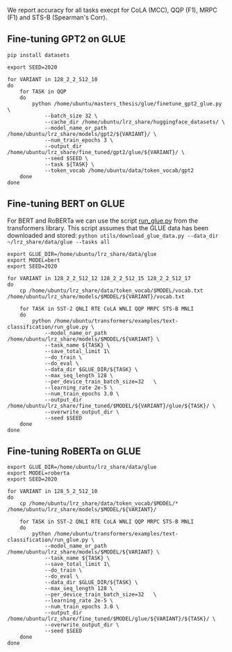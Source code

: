 We report accuracy for all tasks execpt for CoLA (MCC), QQP (F1), MRPC (F1) and STS-B (Spearman's Corr).

## Fine-tuning GPT2 on GLUE

```
pip install datasets
```

```
export SEED=2020

for VARIANT in 128_2_2_512_10
do
    for TASK in QQP
    do
        python /home/ubuntu/masters_thesis/glue/finetune_gpt2_glue.py \
            --batch_size 32 \
            --cache_dir /home/ubuntu/lrz_share/huggingface_datasets/ \
            --model_name_or_path /home/ubuntu/lrz_share/models/gpt2/${VARIANT}/ \
            --num_train_epochs 3 \
            --output_dir /home/ubuntu/lrz_share/fine_tuned/gpt2/glue/${VARIANT}/ \
            --seed $SEED \
            --task ${TASK} \
            --token_vocab /home/ubuntu/data/token_vocab/gpt2
    done
done
```


## Fine-tuning BERT on GLUE

For BERT and RoBERTa we can use the script [run_glue.py](https://github.com/huggingface/transformers/blob/master/examples/text-classification/run_glue.py) from the transformers library. This script assumes that the GLUE data has been downloaded and stored:
`python utils/download_glue_data.py --data_dir ~/lrz_share/data/glue --tasks all`

```
export GLUE_DIR=/home/ubuntu/lrz_share/data/glue
export MODEL=bert
export SEED=2020

for VARIANT in 128_2_2_512_12 128_2_2_512_15 128_2_2_512_17
do
    cp /home/ubuntu/lrz_share/data/token_vocab/$MODEL/vocab.txt /home/ubuntu/lrz_share/models/$MODEL/${VARIANT}/vocab.txt

    for TASK in SST-2 QNLI RTE CoLA WNLI QQP MRPC STS-B MNLI
    do
        python /home/ubuntu/transformers/examples/text-classification/run_glue.py \
            --model_name_or_path /home/ubuntu/lrz_share/models/$MODEL/${VARIANT} \
            --task_name ${TASK} \
            --save_total_limit 1\
            --do_train \
            --do_eval \
            --data_dir $GLUE_DIR/${TASK} \
            --max_seq_length 128 \
            --per_device_train_batch_size=32   \
            --learning_rate 2e-5 \
            --num_train_epochs 3.0 \
            --output_dir /home/ubuntu/lrz_share/fine_tuned/$MODEL/${VARIANT}/glue/${TASK}/ \
            --overwrite_output_dir \
            --seed $SEED
    done
done
```


## Fine-tuning RoBERTa on GLUE

```
export GLUE_DIR=/home/ubuntu/lrz_share/data/glue
export MODEL=roberta
export SEED=2020

for VARIANT in 128_5_2_512_10
do
    cp /home/ubuntu/lrz_share/data/token_vocab/$MODEL/* /home/ubuntu/lrz_share/models/$MODEL/${VARIANT}/

    for TASK in SST-2 QNLI RTE CoLA WNLI QQP MRPC STS-B MNLI
    do
        python /home/ubuntu/transformers/examples/text-classification/run_glue.py \
            --model_name_or_path /home/ubuntu/lrz_share/models/$MODEL/${VARIANT} \
            --task_name ${TASK} \
            --save_total_limit 1\
            --do_train \
            --do_eval \
            --data_dir $GLUE_DIR/${TASK} \
            --max_seq_length 128 \
            --per_device_train_batch_size=32   \
            --learning_rate 2e-5 \
            --num_train_epochs 3.0 \
            --output_dir /home/ubuntu/lrz_share/fine_tuned/$MODEL/glue/${VARIANT}/${TASK}/ \
            --overwrite_output_dir \
            --seed $SEED
    done
done
```
